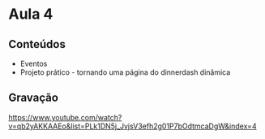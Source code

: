 # Aula 4

## Conteúdos

-   Eventos
-   Projeto prático - tornando uma página do dinnerdash dinâmica


## Gravação

https://www.youtube.com/watch?v=qb2yAKKAAEo&list=PLk1DN5j_JvjsV3efh2g01P7bOdtmcaDgW&index=4